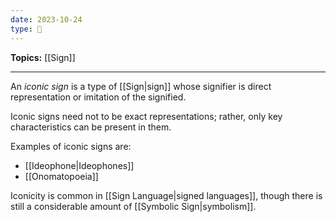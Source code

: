 ```yaml
---
date: 2023-10-24
type: 🧠
---
```


**Topics:** [[Sign]]

---

An _iconic sign_ is a type of [[Sign|sign]] whose signifier is direct representation or imitation of the signified.

Iconic signs need not to be exact representations; rather, only key characteristics can be present in them.

Examples of iconic signs are:

- [[Ideophone|Ideophones]]
- [[Onomatopoeia]]

Iconicity is common in [[Sign Language|signed languages]], though there is still a considerable amount of [[Symbolic Sign|symbolism]].
